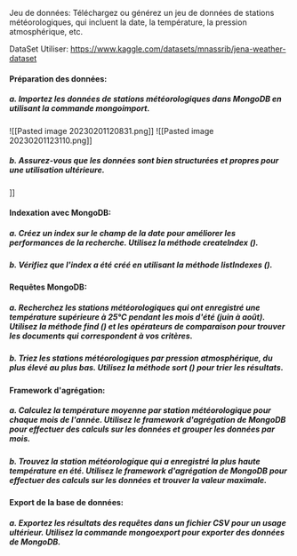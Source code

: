 Jeu de données: Téléchargez ou générez un jeu de données de stations météorologiques, qui incluent la date, la température, la pression atmosphérique, etc.

DataSet Utiliser:
https://www.kaggle.com/datasets/mnassrib/jena-weather-dataset

#### Préparation des données:
##### a. Importez les données de stations météorologiques dans MongoDB en utilisant la commande mongoimport.

![[Pasted image 20230201120831.png]]
![[Pasted image 20230201123110.png]]




##### b. Assurez-vous que les données sont bien structurées et propres pour une utilisation ultérieure.
]]



#### Indexation avec MongoDB:
##### a. Créez un index sur le champ de la date pour améliorer les performances de la recherche. Utilisez la méthode createIndex ().



##### b. Vérifiez que l'index a été créé en utilisant la méthode listIndexes ().



#### Requêtes MongoDB:
##### a. Recherchez les stations météorologiques qui ont enregistré une température supérieure à 25°C pendant les mois d'été (juin à août). Utilisez la méthode find () et les opérateurs de comparaison pour trouver les documents qui correspondent à vos critères.


##### b. Triez les stations météorologiques par pression atmosphérique, du plus élevé au plus bas. Utilisez la méthode sort () pour trier les résultats.



#### Framework d'agrégation:
##### a. Calculez la température moyenne par station météorologique pour chaque mois de l'année. Utilisez le framework d'agrégation de MongoDB pour effectuer des calculs sur les données et grouper les données par mois.


##### b. Trouvez la station météorologique qui a enregistré la plus haute température en été. Utilisez le framework d'agrégation de MongoDB pour effectuer des calculs sur les données et trouver la valeur maximale.



#### Export de la base de données:
##### a. Exportez les résultats des requêtes dans un fichier CSV pour un usage ultérieur. Utilisez la commande mongoexport pour exporter des données de MongoDB.

